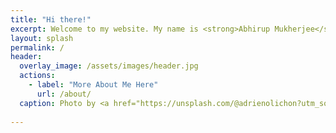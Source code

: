 ```yaml
---
title: "Hi there!"
excerpt: Welcome to my website. My name is <strong>Abhirup Mukherjee</strong>.<br><br>I am a Ph.D. research scholar at the Indian Institute of Science Education and Research Kolkata.
layout: splash
permalink: /
header:
  overlay_image: /assets/images/header.jpg
  actions:
    - label: "More About Me Here"
      url: /about/
  caption: Photo by <a href="https://unsplash.com/@adrienolichon?utm_source=unsplash&utm_medium=referral&utm_content=creditCopyText">Adrien Olichon</a> on <a href="https://unsplash.com/s/photos/abstract?utm_source=unsplash&utm_medium=referral&utm_content=creditCopyText">Unsplash</a>
  
---
```

